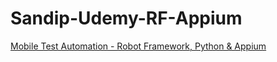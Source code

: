 # Sandip-Udemy-RF-Appium

[Mobile Test Automation - Robot Framework, Python & Appium](https://www.udemy.com/course/be-expert-in-device-automation-with-robot-framework-python/)
